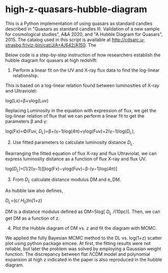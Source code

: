 # high-z-quasars-hubble-diagram

This is a Python implementation of using quasars as standard candles described in "Quasars as standard candles III. Validation of a new sample for cosmological studies", A&A 2020, and "A Hubble Diagram for Quasars", 2015. The catalog used in this script is available at http://cdsarc.u-strasbg.fr/viz-bin/cat/J/A+A/642/A150. The 

Below code is a step-by-step instruction of how researchers establish the hubble diagram for quasars at high redshift:
1. Perform a linear fit on the UV and X-ray flux data to find the log-linear relationship.

This is based on a log-linear relation found between luminosities of X-ray and Ultraviolet:

log(Lx)=β+γlog(Luv) 

Replacing Luminosity in the equation with expression of flux, we get the log-linear relation of flux that we can perform a linear fit to get the parameters β and γ:

log(Fx)=Φ(Fuv, $D_L$)=β+(γ−1)log(4π)+γlog(Fuv)+2(γ−1)log($D_L$),



2. Use fitted parameters to calculate luminosity distance $D_L$.

Rearranging the fitted equation of flux X-ray and flux Ultraviolat, we can express luminosity distance as a function of flux X-ray and flux UV.  

log($D_L$)=[1/2(γ−1)][log(Fx)−γlog(Fuv)−β-(γ−1)log(4π)]



3. From $D_L$ calculate distance modulus DM and e_DM.

As hubble law also defines, 

$D_L$=(c/ $H_0$)ln(1+z)

DM is a distance modulus defined as DM=5log[ $D_L$ /(10pc)]. Then, we can get DM as a function of z.



4. Plot the Hubble diagram of DM vs. z and fit the diagram with MCMC.

We applied the fully Bayesian MCMC method to the DL vs. log(1+z) scatter plot using python package emcee. At first, the fitting results were not reliable, but later the problem was solved by employing a Gaussian weight function. The discrepancy between flat ΛCDM model and polynomial expansion at high z indicated in the paper is also reproduced in the hubble diagram.

   
